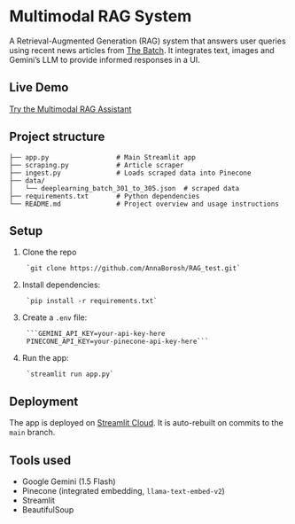 # Multimodal RAG System

A Retrieval-Augmented Generation (RAG) system that answers user queries using recent news articles from [The Batch](https://www.deeplearning.ai/the-batch/). It integrates text, images and Gemini’s LLM to provide informed responses in a UI.

## Live Demo
[Try the Multimodal RAG Assistant](https://multimodalrag-test.streamlit.app/)

## Project structure
```text
├── app.py                 # Main Streamlit app
├── scraping.py            # Article scraper
├── ingest.py              # Loads scraped data into Pinecone
├── data/
│   └── deeplearning_batch_301_to_305.json  # scraped data
├── requirements.txt       # Python dependencies
└── README.md              # Project overview and usage instructions
```

## Setup 
1. Clone the repo

        `git clone https://github.com/AnnaBorosh/RAG_test.git`

2. Install dependencies:

        `pip install -r requirements.txt`

3. Create a `.env` file:

        ```GEMINI_API_KEY=your-api-key-here
        PINECONE_API_KEY=your-pinecone-api-key-here```

4. Run the app:

        `streamlit run app.py`

## Deployment
The app is deployed on [Streamlit Cloud](https://streamlit.io/cloud). It is auto-rebuilt on commits to the `main` branch.

## Tools used
- Google Gemini (1.5 Flash)
- Pinecone (integrated embedding, `llama-text-embed-v2`)
- Streamlit
- BeautifulSoup